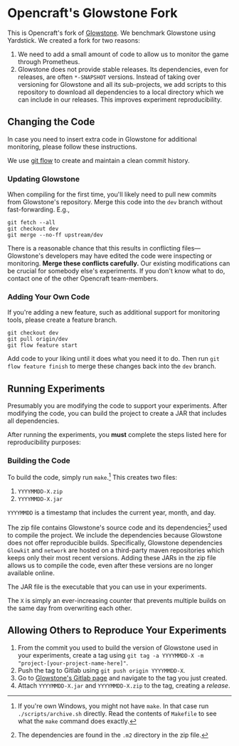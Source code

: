 # Opencraft's Glowstone Fork

This is Opencraft's fork of [Glowstone](https://github.com/GlowstoneMC/Glowstone). We benchmark Glowstone using Yardstick. We created a fork for two reasons:

1. We need to add a small amount of code to allow us to monitor the game through Prometheus.
2. Glowstone does not provide stable releases. Its dependencies, even for releases, are often `*-SNAPSHOT` versions. Instead of  taking over versioning for Glowstone and all its sub-projects, we add scripts to this repository to download all dependencies to a local directory which we can include in our releases. This improves experiment reproducibility.

## Changing the Code

In case you need to insert extra code in Glowstone for additional monitoring, please follow these instructions.

We use [git flow](https://www.atlassian.com/git/tutorials/comparing-workflows/gitflow-workflow) to create and maintain a clean commit history.

### Updating Glowstone

When compiling for the first time, you'll likely need to pull new commits from Glowstone's repository. Merge this code into the `dev` branch without fast-forwarding. E.g.,

```
git fetch --all
git checkout dev
git merge --no-ff upstream/dev
```

There is a reasonable chance that this results in conflicting files—Glowstone's developers may have edited the code were inspecting or monitoring. **Merge these conflicts carefully.** Our existing modifications can be crucial for somebody else's experiments. If you don't know what to do, contact one of the other Opencraft team-members.

### Adding Your Own Code

If you're adding a new feature, such as additional support for monitoring tools, please create a feature branch.

```
git checkout dev
git pull origin/dev
git flow feature start
```

Add code to your liking until it does what you need it to do. Then run `git flow feature finish` to merge these changes back into the `dev` branch.

## Running Experiments

Presumably you are modifying the code to support your experiments. After modifying the code, you can build the project to create a JAR that includes all dependencies.

After running the experiments, you **must** complete the steps listed here for reproducibility purposes:

### Building the Code

To build the code, simply run `make`.[^1] This creates two files:

1. `YYYYMMDD-X.zip`
2. `YYYYMMDD-X.jar`

`YYYYMMDD` is a timestamp that includes the current year, month, and day.

The zip file contains Glowstone's source code and its dependencies[^2] used to compile the project. We include the dependencies because Glowstone does not offer reproducible builds. Specifically, Glowstone dependencies `Glowkit` and `network` are hosted on a third-party maven repositories which keeps only their most recent versions. Adding these JARs in the zip file allows us to compile the code, even after these versions are no longer available online.

The JAR file is the executable that you can use in your experiments.

The `X` is simply an ever-increasing counter that prevents multiple builds on the same day from overwriting each other.

## Allowing Others to Reproduce Your Experiments

1. From the commit you used to build the version of Glowstone used in your experiments, create a tag using `git tag -a YYYYMMDD-X -m "project-[your-project-name-here]"`.
2. Push the tag to Gitlab using `git push origin YYYYMMDD-X`.
2. Go to [Glowstone's Gitlab page](https://atlarge.ewi.tudelft.nl/gitlab/opencraft/glowstone/collector-glowstone) and navigate to the tag you just created.
3. Attach `YYYYMMDD-X.jar` and `YYYYMMDD-X.zip` to the tag, creating a _release_.


[^1]: If you're own Windows, you might not have `make`. In that case run `./scripts/archive.sh` directly. Read the contents of `Makefile` to see what the `make` command does exactly.
[^2]: The dependencies are found in the `.m2` directory in the zip file.
